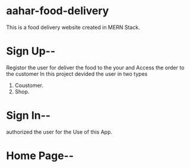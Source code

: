 # aahar-food-delivery
This is a food delivery website created in MERN Stack.

# Sign Up--
Registor the user for deliver the food to the your and Access the order to the customer
In this project devided the user in two types 
1. Coustomer.
2. Shop.
# Sign In--
authorized the user for the Use of this App.
# Home Page--
